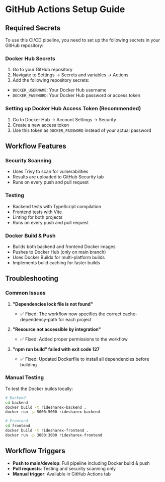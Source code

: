 # GitHub Actions Setup Guide

## Required Secrets

To use this CI/CD pipeline, you need to set up the following secrets in your GitHub repository:

### Docker Hub Secrets
1. Go to your GitHub repository
2. Navigate to Settings → Secrets and variables → Actions
3. Add the following repository secrets:

- `DOCKER_USERNAME`: Your Docker Hub username
- `DOCKER_PASSWORD`: Your Docker Hub password or access token

### Setting up Docker Hub Access Token (Recommended)
1. Go to Docker Hub → Account Settings → Security
2. Create a new access token
3. Use this token as `DOCKER_PASSWORD` instead of your actual password

## Workflow Features

### Security Scanning
- Uses Trivy to scan for vulnerabilities
- Results are uploaded to GitHub Security tab
- Runs on every push and pull request

### Testing
- Backend tests with TypeScript compilation
- Frontend tests with Vite
- Linting for both projects
- Runs on every push and pull request

### Docker Build & Push
- Builds both backend and frontend Docker images
- Pushes to Docker Hub (only on main branch)
- Uses Docker Buildx for multi-platform builds
- Implements build caching for faster builds

## Troubleshooting

### Common Issues

1. **"Dependencies lock file is not found"**
   - ✅ Fixed: The workflow now specifies the correct cache-dependency-path for each project

2. **"Resource not accessible by integration"**
   - ✅ Fixed: Added proper permissions to the workflow

3. **"npm run build" failed with exit code 127**
   - ✅ Fixed: Updated Dockerfile to install all dependencies before building

### Manual Testing

To test the Docker builds locally:

```bash
# Backend
cd backend
docker build -t ridesharex-backend .
docker run -p 5000:5000 ridesharex-backend

# Frontend
cd frontend
docker build -t ridesharex-frontend .
docker run -p 3000:3000 ridesharex-frontend
```

## Workflow Triggers

- **Push to main/develop**: Full pipeline including Docker build & push
- **Pull requests**: Testing and security scanning only
- **Manual trigger**: Available in GitHub Actions tab
